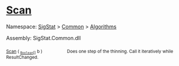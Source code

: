 # [Scan](./HSCPThinningStep-100664156.md)

Namespace: [SigStat]() > [Common](./../../README.md) > [Algorithms](./../README.md)

Assembly: SigStat.Common.dll

<sub>[Scan](./HSCPThinningStep-100664156.md) ( <sub>[`Boolean`](https://docs.microsoft.com/en-us/dotnet/api/System.Boolean)[]</sub> b )</sub>&nbsp; &nbsp; &nbsp; &nbsp; &nbsp; &nbsp; &nbsp; &nbsp; &nbsp;<sub>Does one step of the thinning. Call it iteratively while ResultChanged.</sub>
